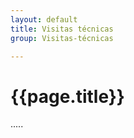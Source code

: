 ```yaml
---
layout: default
title: Visitas técnicas
group: Visitas-técnicas

---
```


# {{page.title}}

.....



